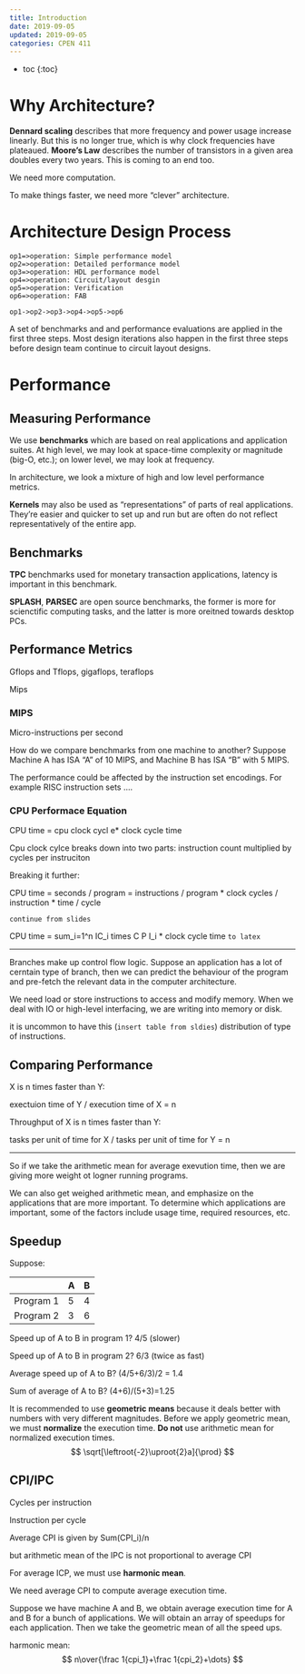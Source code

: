 ```yaml
---
title: Introduction
date: 2019-09-05
updated: 2019-09-05
categories: CPEN 411
---
```



- toc
{:toc}

# Why Architecture?

**Dennard scaling** describes that more frequency and power usage increase linearly. But this is no longer true, which is why clock frequencies have plateaued. **Moore’s Law** describes the number of transistors in a given area doubles every two years. This is coming to an end too.

We need more computation.

To make things faster, we need more “clever” architecture.

# Architecture Design Process

```flow
op1=>operation: Simple performance model
op2=>operation: Detailed performance model
op3=>operation: HDL performance model
op4=>operation: Circuit/layout desgin
op5=>operation: Verification
op6=>operation: FAB

op1->op2->op3->op4->op5->op6
```

A set of benchmarks and and performance evaluations are applied in the first three steps. Most design iterations also happen in the first three steps before design team continue to circuit layout designs.

# Performance

## Measuring Performance

We use **benchmarks** which are based on real applications and application suites. At high level, we may look at space-time complexity or magnitude (big-O, etc.); on lower level, we may look at frequency.

In architecture, we look a mixture of high and low level performance metrics.

**Kernels** may also be used as “representations” of parts of real applications. They’re easier and quicker to set up and run but are often do not reflect representatively of the entire app.

## Benchmarks

**TPC** benchmarks used for monetary transaction applications, latency is important in this benchmark.

**SPLASH**, **PARSEC** are open source benchmarks, the former is more for scienctific computing tasks, and the latter is more oreitned towards desktop PCs.

## Performance Metrics

Gflops and Tflops, gigaflops, teraflops

Mips

### MIPS

Micro-instructions per second

How do we compare benchmarks from one machine to another? Suppose Machine A has ISA “A” of 10 MIPS, and Machine B has ISA “B” with 5 MIPS.

The performance could be affected by the instruction set encodings. For example RISC instruction sets ….



### CPU Performace Equation

CPU time  = cpu clock cycl e* clock cycle time

Cpu clock cylce breaks down into two parts: instruction count multiplied by cycles per instruciton

Breaking it further:

CPU time = seconds / program = instructions / program * clock cycles / instruction * time / cycle

`continue from slides`

CPU time = sum_i=1^n IC_i times C P I_i * clock cycle time `to latex`

---

Branches make up control flow logic. Suppose an application has a lot of cerntain type of branch, then we can predict the behaviour of the program and pre-fetch the relevant data in the computer architecture.

We need load or store instructions to access and modify memory. When we deal with IO or high-level interfacing, we are writing into memory or disk.

it is uncommon to have this (`insert table from sldies`) distribution of type of instructions.

## Comparing Performance

X is n times faster than Y:

exectuion time of Y / execution time of X = n

Throughput of X is n times faster than Y:

tasks per unit of time for X / tasks per unit of time for Y = n

---

So if we take the arithmetic mean for average exevution time, then we are giving more weight ot logner running programs.

We can also get weighed arithmetic mean, and emphasize on the applications that are more important. To determine which applications are important, some of the factors include usage time, required resources, etc.

## Speedup

Suppose:

|           | A    | B    |
| --------- | ---- | ---- |
| Program 1 | 5    | 4    |
| Program 2 | 3    | 6    |

Speed up of A to B in program 1? 4/5 (slower)

Speed up of A to B in program 2? 6/3 (twice as fast)

Average speed up of A to B? (4/5+6/3)/2 = 1.4

Sum of average of A to B? (4+6)/(5+3)=1.25

It is recommended to use **geometric means** because it deals better with numbers with very different magnitudes. Before we apply geometric mean, we must **normalize** the execution time. **Do not** use arithmetic mean for normalized execution times.
$$
\sqrt[\leftroot{-2}\uproot{2}a]{\prod}
$$

## CPI/IPC

Cycles per instruction

Instruction per cycle

Average CPI is given by Sum(CPI_i)/n

but arithmetic mean of the IPC is not proportional to average CPI

For average ICP, we must use **harmonic mean**.

We need average CPI to compute average execution time. 

Suppose we have machine A and B, we obtain average execution time for A and B for a bunch of applications. We will obtain an array of speedups for each application. Then we take the geometric mean of all the speed ups.

harmonic mean:
$$
n\over{\frac 1{cpi_1}+\frac 1{cpi_2}+\dots}
$$
